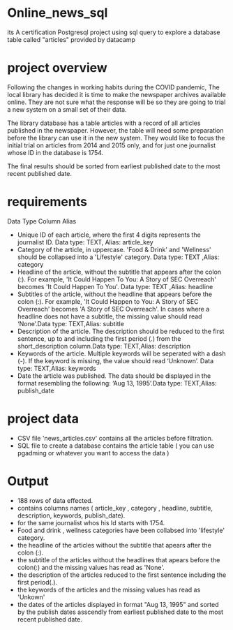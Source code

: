 # Online_news_sql
its A certification Postgresql project using sql query to explore a database table called "articles" provided by datacamp
# project overview
Following the changes in working habits during the COVID pandemic, The local library has decided it is time to make the newspaper archives available online. They are not sure what the response will be so they are going to trial a new system on a small set of their data.

The library database has a table articles with a record of all articles published in the newspaper. However, the table will need some preparation before the library can use it in the new system. They would like to focus the initial trial on articles from 2014 and 2015 only, and for just one journalist whose ID in the database is 1754.

The final results should be sorted from earliest published date to the most recent published date.
# requirements

Data Type	Column Alias
- Unique ID of each article, where the first 4 digits represents the journalist ID.	Data type: TEXT, Alias: article_key
- Category of the article, in uppercase. 'Food & Drink' and 'Wellness' should be collapsed into a 'Lifestyle' category.	Data type: TEXT	,Alias: category
- Headline of the article, without the subtitle that appears after the colon (:). For example, 'It Could Happen To You: A Story of SEC Overreach' becomes 'It Could Happen To You'.	Data type: TEXT	,Alias: headline
- Subtitles of the article, without the headline that appears before the colon (:). For example, 'It Could Happen to You: A Story of SEC Overreach' becomes 'A Story of SEC Overreach'. In cases where a headline does not have a subtitle, the missing value should read ‘None’.Data type:	TEXT,Alias:	subtitle
- Description of the article. The description should be reduced to the first sentence, up to and including the first period (.) from the short_description column.Data type:	TEXT,Alias:	description
- Keywords of the article. Multiple keywords will be seperated with a dash (-). If the keyword is missing, the value should read ‘Unknown’.	Data type: TEXT,Alias:	keywords
- Date the article was published. The data should be displayed in the format resembling the following: ‘Aug 13, 1995’.Data type: TEXT,Alias:	publish_date
# project data
- CSV file 'news_articles.csv' contains all the articles before filtration.
- SQL file to create a database contains the article table ( you can use pgadming or whatever you want to access the data )
# Output
- 188 rows of data effected.
- contains columns names ( article_key , category , headline, subtitle, description, keywords, publish_date).
- for the same journalist whos his Id starts with 1754.
- Food and drink , wellness categories have been collabsed into 'lifestyle' category.
- the headline of the articles without the subtitle that apears after the colon (:).
- the subtitle of the articles without the headlines that apears before the colon(:) and the missing values has read as 'None'.
- the description of the articles reduced to the first sentence including the first period(.).
- the keywords of the articles and the missing values has read as 'Unkown'
- the dates of the articles displayed in format "Aug 13, 1995" and sorted by the publish dates asscendly from earliest published date to the most recent published date.
